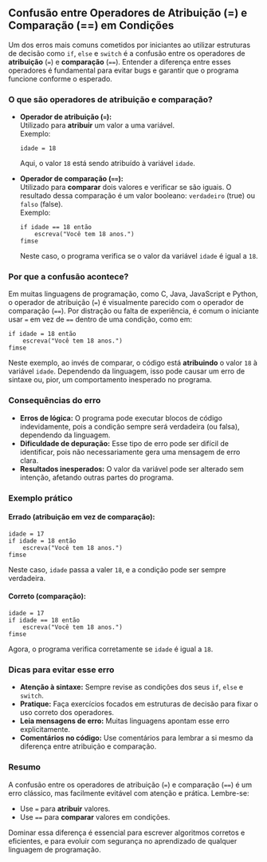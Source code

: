 
## Confusão entre Operadores de Atribuição (=) e Comparação (==) em Condições

Um dos erros mais comuns cometidos por iniciantes ao utilizar estruturas de decisão como `if`, `else` e `switch` é a confusão entre os operadores de **atribuição** (`=`) e **comparação** (`==`). Entender a diferença entre esses operadores é fundamental para evitar bugs e garantir que o programa funcione conforme o esperado.

### O que são operadores de atribuição e comparação?

- **Operador de atribuição (`=`):**  
  Utilizado para **atribuir** um valor a uma variável.  
  Exemplo:
  ```pseudo
  idade = 18
  ```
  Aqui, o valor `18` está sendo atribuído à variável `idade`.

- **Operador de comparação (`==`):**  
  Utilizado para **comparar** dois valores e verificar se são iguais. O resultado dessa comparação é um valor booleano: `verdadeiro` (true) ou `falso` (false).  
  Exemplo:
  ```pseudo
  if idade == 18 então
      escreva("Você tem 18 anos.")
  fimse
  ```
  Neste caso, o programa verifica se o valor da variável `idade` é igual a `18`.

### Por que a confusão acontece?

Em muitas linguagens de programação, como C, Java, JavaScript e Python, o operador de atribuição (`=`) é visualmente parecido com o operador de comparação (`==`). Por distração ou falta de experiência, é comum o iniciante usar `=` em vez de `==` dentro de uma condição, como em:

```pseudo
if idade = 18 então
    escreva("Você tem 18 anos.")
fimse
```

Neste exemplo, ao invés de comparar, o código está **atribuindo** o valor `18` à variável `idade`. Dependendo da linguagem, isso pode causar um erro de sintaxe ou, pior, um comportamento inesperado no programa.

### Consequências do erro

- **Erros de lógica:** O programa pode executar blocos de código indevidamente, pois a condição sempre será verdadeira (ou falsa), dependendo da linguagem.
- **Dificuldade de depuração:** Esse tipo de erro pode ser difícil de identificar, pois não necessariamente gera uma mensagem de erro clara.
- **Resultados inesperados:** O valor da variável pode ser alterado sem intenção, afetando outras partes do programa.

### Exemplo prático

#### Errado (atribuição em vez de comparação):

```pseudo
idade = 17
if idade = 18 então
    escreva("Você tem 18 anos.")
fimse
```
Neste caso, `idade` passa a valer `18`, e a condição pode ser sempre verdadeira.

#### Correto (comparação):

```pseudo
idade = 17
if idade == 18 então
    escreva("Você tem 18 anos.")
fimse
```
Agora, o programa verifica corretamente se `idade` é igual a `18`.

### Dicas para evitar esse erro

- **Atenção à sintaxe:** Sempre revise as condições dos seus `if`, `else` e `switch`.
- **Pratique:** Faça exercícios focados em estruturas de decisão para fixar o uso correto dos operadores.
- **Leia mensagens de erro:** Muitas linguagens apontam esse erro explicitamente.
- **Comentários no código:** Use comentários para lembrar a si mesmo da diferença entre atribuição e comparação.

### Resumo

A confusão entre os operadores de atribuição (`=`) e comparação (`==`) é um erro clássico, mas facilmente evitável com atenção e prática. Lembre-se:  
- Use `=` para **atribuir** valores.
- Use `==` para **comparar** valores em condições.

Dominar essa diferença é essencial para escrever algoritmos corretos e eficientes, e para evoluir com segurança no aprendizado de qualquer linguagem de programação.
```
